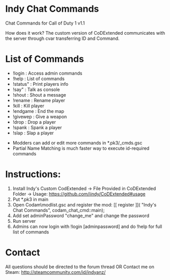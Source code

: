 # Indy Chat Commands
Chat Commands for Call of Duty 1 v1.1

How does it work? The custom version of CoDExtended communicates with the server through cvar transferring ID and Command.   

# List of Commands

- !login : Access admin commands
- !help : List of commands
- !status" : Print players info
- !say" : Talk as console
- !shout : Shout a message
- !rename : Rename player
- !kill : Kill player
- !endgame : End the map
- !givewep : Give a weapon
- !drop : Drop a player
- !spank : Spank a player
- !slap : Slap a player

* Modders can add or edit more commands in *.pk3/_cmds.gsc
* Partial Name Matching is much faster way to execute id-required commands

# Instructions:
1. Install Indy's Custom CodExtended -> File Provided in CoDExtended Folder -> Usage: https://github.com/iindy/CoDExtended#usage
1. Put *.pk3 in main
2. Open Codam\modlist.gsc and register the mod:
	[[ register ]]( "Indy's Chat Commands", codam\_chat_cmd::main);
3. Add set adminPassword "change_me" and change the password
4. Run server
5. Admins can now login with !login [adminpassword] and do !help for full list of commands

# Contact
All questions should be directed to the forum thread
					                OR
Contact me on Steam: http://steamcommunity.com/id/indyanz/
